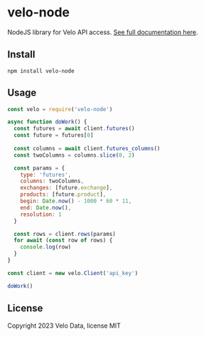 # velo-node
NodeJS library for Velo API access. [See full documentation here](https://velodata.gitbook.io/velo-data-api/nodejs).

## Install
```
npm install velo-node
```

## Usage
```javascript
const velo = require('velo-node')

async function doWork() {
  const futures = await client.futures()
  const future = futures[0]
  
  const columns = await client.futures_columns()
  const twoColumns = columns.slice(0, 2)

  const params = {
    type: 'futures',
    columns: twoColumns,
    exchanges: [future.exchange],
    products: [future.product],
    begin: Date.now() - 1000 * 60 * 11,
    end: Date.now(),
    resolution: 1
  }

  const rows = client.rows(params)
  for await (const row of rows) {
    console.log(row)
  }
}

const client = new velo.Client('api_key')

doWork()
```

## License
Copyright 2023 Velo Data, license MIT
